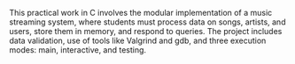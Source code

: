 This practical work in C involves the modular implementation of a music streaming system, where students must process data on songs, artists, and users, store them in memory, and respond to queries. The project includes data validation, use of tools like Valgrind and gdb, and three execution modes: main, interactive, and testing.

